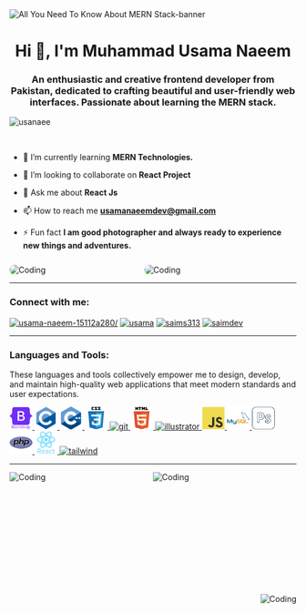 <img src="https://github.com/user-attachments/assets/bc2d9b33-05a7-4e1e-be90-9a6b661a480b" alt="All You Need To Know About MERN Stack-banner" width="1000" height="500" style="bg-cover:fit" >

<h1 align="center">Hi 👋, I'm Muhammad Usama Naeem</h1>
<h3 align="center">An enthusiastic and creative frontend developer from Pakistan, dedicated to crafting beautiful and user-friendly web interfaces. Passionate about learning the MERN stack.</h3>

<p align="left"> <img src="https://komarev.com/ghpvc/?username=usanaee&label=Profile%20views&color=0e75b6&style=flat" alt="usanaee" /> </p>

<p align="left"> <a href="https://twitter.com/" target="blank"><img src="https://img.shields.io/twitter/follow/?logo=twitter&style=for-the-badge" alt="" /></a> </p>

- 🌱 I’m currently learning **MERN Technologies.**

- 👯 I’m looking to collaborate on **React Project**

- 💬 Ask me about **React Js**

- 📫 How to reach me **usamanaeemdev@gmail.com**

- ⚡ Fun fact **I am good photographer and always ready to experience new things and adventures.**

<div style="display: flex; gap: 10px; margin-top: 5%">
  <img alt="Coding" width="45%" src="https://github.com/user-attachments/assets/af22bb6a-843d-46ae-91ee-dc63be127aa8" style="border-radius: 50px;">
  <img alt="Coding" width="45%" src="https://github.com/user-attachments/assets/f24999f4-fb90-4aa4-8e8a-b58ea5cfa911" style="border-radius: 50px;">
</div>

<hr />
<h3 align="left">Connect with me:</h3>
<p align="left">
<a href="https://linkedin.com/in/usama-naeem-15112a280/" target="blank"><img align="center" src="https://raw.githubusercontent.com/rahuldkjain/github-profile-readme-generator/master/src/images/icons/Social/linked-in-alt.svg" alt="usama-naeem-15112a280/" height="30" width="40" /></a>
<a href="https://fb.com/usama" target="blank"><img align="center" src="https://raw.githubusercontent.com/rahuldkjain/github-profile-readme-generator/master/src/images/icons/Social/facebook.svg" alt="usama" height="30" width="40" /></a>
<a href="https://instagram.com/saims313" target="blank"><img align="center" src="https://raw.githubusercontent.com/rahuldkjain/github-profile-readme-generator/master/src/images/icons/Social/instagram.svg" alt="saims313" height="30" width="40" /></a>
<a href="https://www.leetcode.com/saimdev" target="blank"><img align="center" src="https://raw.githubusercontent.com/rahuldkjain/github-profile-readme-generator/master/src/images/icons/Social/leet-code.svg" alt="saimdev" height="30" width="40" /></a>
</p>

<hr />
<h3 align="left">Languages and Tools:</h3>
<p>These languages and tools collectively empower me to design, develop, and maintain high-quality web applications that meet modern standards and user expectations.</p>
<p align="left"> <a href="https://getbootstrap.com" target="_blank" rel="noreferrer"> <img src="https://raw.githubusercontent.com/devicons/devicon/master/icons/bootstrap/bootstrap-plain-wordmark.svg" alt="bootstrap" width="40" height="40"/> </a> <a href="https://www.cprogramming.com/" target="_blank" rel="noreferrer"> <img src="https://raw.githubusercontent.com/devicons/devicon/master/icons/c/c-original.svg" alt="c" width="40" height="40"/> </a> <a href="https://www.w3schools.com/cpp/" target="_blank" rel="noreferrer"> <img src="https://raw.githubusercontent.com/devicons/devicon/master/icons/cplusplus/cplusplus-original.svg" alt="cplusplus" width="40" height="40"/> </a> <a href="https://www.w3schools.com/css/" target="_blank" rel="noreferrer"> <img src="https://raw.githubusercontent.com/devicons/devicon/master/icons/css3/css3-original-wordmark.svg" alt="css3" width="40" height="40"/> </a> <a href="https://git-scm.com/" target="_blank" rel="noreferrer"> <img src="https://www.vectorlogo.zone/logos/git-scm/git-scm-icon.svg" alt="git" width="40" height="40"/> </a> <a href="https://www.w3.org/html/" target="_blank" rel="noreferrer"> <img src="https://raw.githubusercontent.com/devicons/devicon/master/icons/html5/html5-original-wordmark.svg" alt="html5" width="40" height="40"/> </a> <a href="https://www.adobe.com/in/products/illustrator.html" target="_blank" rel="noreferrer"> <img src="https://www.vectorlogo.zone/logos/adobe_illustrator/adobe_illustrator-icon.svg" alt="illustrator" width="40" height="40"/> </a> <a href="https://developer.mozilla.org/en-US/docs/Web/JavaScript" target="_blank" rel="noreferrer"> <img src="https://raw.githubusercontent.com/devicons/devicon/master/icons/javascript/javascript-original.svg" alt="javascript" width="40" height="40"/> </a> <a href="https://www.mysql.com/" target="_blank" rel="noreferrer"> <img src="https://raw.githubusercontent.com/devicons/devicon/master/icons/mysql/mysql-original-wordmark.svg" alt="mysql" width="40" height="40"/> </a> <a href="https://www.photoshop.com/en" target="_blank" rel="noreferrer"> <img src="https://raw.githubusercontent.com/devicons/devicon/master/icons/photoshop/photoshop-line.svg" alt="photoshop" width="40" height="40"/> </a> <a href="https://www.php.net" target="_blank" rel="noreferrer"> <img src="https://raw.githubusercontent.com/devicons/devicon/master/icons/php/php-original.svg" alt="php" width="40" height="40"/> </a> <a href="https://reactjs.org/" target="_blank" rel="noreferrer"> <img src="https://raw.githubusercontent.com/devicons/devicon/master/icons/react/react-original-wordmark.svg" alt="react" width="40" height="40"/> </a> <a href="https://tailwindcss.com/" target="_blank" rel="noreferrer"> <img src="https://www.vectorlogo.zone/logos/tailwindcss/tailwindcss-icon.svg" alt="tailwind" width="40" height="40"/> </a> </p>


<hr />
<div style="display: flex; gap: 25px;">
  <img alt="Coding" height="190" width="45%" src="https://github-readme-stats.vercel.app/api?username=usanaee&show_icons=true&locale=en" >
  <img alt="Coding" height="200" width="45%" src="https://github-readme-streak-stats.herokuapp.com/?user=usanaee&" alt="usanaee"  />
</div>
<p align="right"><img alt="Coding" width="62%" height="200" src="https://github-readme-stats.vercel.app/api/top-langs?username=usanaee&show_icons=true&locale=en&layout=compact" ></p>
